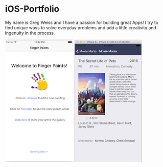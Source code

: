 # iOS-Portfolio

My name is Greg Weiss and I have a passion for building great Apps! I try to find unique ways to solve everyday problems and add a little creativity and ingenuity in the process.

![FingerPaints](https://github.com/wiseguy16/iOS-Portfolio/blob/master/FingerPaintsOpen.png) ![MovieMania](https://github.com/wiseguy16/iOS-Portfolio/blob/master/Detail%20Screen.png)







